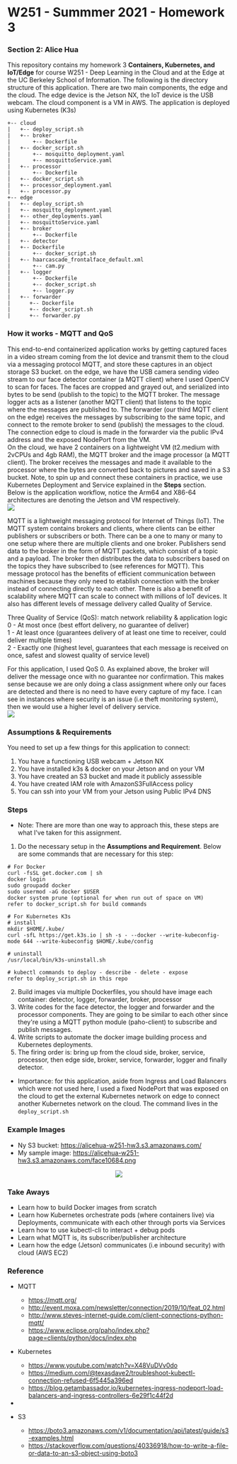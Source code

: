 # W251 - Summmer 2021 - Homework 3
### Section 2: Alice Hua

This repository contains my homework 3 **Containers, Kubernetes, and IoT/Edge** for course W251 - Deep Learning in the Cloud and at the Edge at the UC Berkeley School of Information. 
The following is the directory structure of this application. There are two main components, the edge and the cloud. The edge device is the Jetson NX, the IoT device is the USB webcam. The cloud component is a VM in AWS.
The application is deployed using Kubernetes (K3s)
```
+-- cloud
|   +-- deploy_script.sh
|   +-- broker
|       +-- Dockerfile
|	+-- docker_script.sh
|       +-- mosquitto_deployment.yaml
|       +-- mosquittoService.yaml  
|   +-- processor
|       +-- Dockerfile
|	+-- docker_script.sh
|	+-- processor_deployment.yaml
|	+-- processor.py
+-- edge
|   +-- deploy_script.sh
|   +-- mosquitto_deployment.yaml
|   +-- other_deployments.yaml
|   +-- mosquittoService.yaml
|   +-- broker
|       +-- Dockerfile
|   +-- detector
|	+-- Dockerfile
|       +-- docker_script.sh
|	+-- haarcascade_frontalface_default.xml
|       +-- cam.py
|   +-- logger 
|       +-- Dockerfile
|       +-- docker_script.sh
|       +-- logger.py
|   +-- forwarder
|      +-- Dockerfile
|      +-- docker_script.sh
|      +-- forwarder.py    
```

### How it works - MQTT and QoS
This end-to-end containerized application works by getting captured faces in a video stream coming from the Iot device and transmit them to the cloud via a messaging protocol MQTT, and store these captures in an object storage S3 bucket.
on the edge, we have the USB camera sending video stream to our face detector container (a MQTT client)  where I used OpenCV to scan for faces. The faces are cropped and grayed out, and serialized into bytes to be send (publish to the topic) to the MQTT broker. The message logger acts as a listener (another MQTT client) that listens to the topic where the messages are published to. The forwarder (our third MQTT client on the edge) receives the messages by subscribing to the same topic, and connect to the remote broker to send (publish) the messages to the cloud. The connection edge to cloud is made in the forwarder via the public IPv4 address and the exposed NodePort from the VM.   
On the cloud, we have 2 containers on a lightweight VM (t2.medium with 2vCPUs and 4gb RAM), the MQTT broker and the image processor (a MQTT client). The broker receives the messages and made it available to the processor where the bytes are converted back to pictures and saved in a S3 bucket. Note, to spin up and connect these containers in practice, we use Kubernetes Deployment and Service explained in the **Steps** section.  
Below is the application workflow, notice the Arm64 and X86-64 architectures are denoting the Jetson and VM respectively.  
![](images/hw3.png)

MQTT is a lightweight messaging protocol for Internet of Things (IoT). The MQTT system contains brokers and clients, where clients can be either publishers or subscribers or both. There can be a one to many or many to one setup where there are multiple clients and one broker.
Publishers send data to the broker in the form of MQTT packets, which consist of a topic and a payload. The broker then distributes the data to subscribers based on the topics they have subscribed to (see references for MQTT). This message protocol has the benefits of efficient communication between machines because they only need to etablish connection with the broker instead of connecting directly to each other. There is also a benefit of scalability where MQTT can scale to connect with millions of IoT devices. It also has different levels of message delivery called Quality of Service.  

Three Quality of Service (QoS): match network reliability & application logic  
0 - At most once (best effort delivery, no guarantee of deliver)  
1 - At least once (guarantees delivery of at least one time to receiver, could deliver multiple times)  
2 - Exactly one (highest level, guarantees that each message is received on once, safest and slowest quality of service level)  

For this application, I used QoS 0. As explained above, the broker will deliver the message once with no guarantee nor confirmation. This makes sense because we are only doing a class assignment where only our faces are detected and there is no need to have every capture of my face. 
I can see in instances where security is an issue (i.e theft monitoring system), then we would use a higher level of delivery service.   
![](images/mqtt.png)

### Assumptions & Requirements
You need to set up a few things for this application to connect:
1. You have a functioning USB webcam + Jetson NX 
2. You have installed k3s & docker on your Jetson and on your VM
3. You have created an S3 bucket and made it publicly assessible 
4. You have created IAM role with AmazonS3FullAccess policy 
5. You can ssh into your VM from your Jetson using Public IPv4 DNS

### Steps 
* Note: There are more than one way to approach this, these steps are what I've taken for this assignment. 
1. Do the necessary setup in the **Assumptions and Requirement**. Below are some commands that are necessary for this step:

```
# For Docker
curl -fsSL get.docker.com | sh
docker login
sudo groupadd docker
sudo usermod -aG docker $USER
docker system prune (optional for when run out of space on VM)
refer to docker_script.sh for build commands

# For Kubernetes K3s 
# install
mkdir $HOME/.kube/
curl -sfL https://get.k3s.io | sh -s - --docker --write-kubeconfig-mode 644 --write-kubeconfig $HOME/.kube/config

# uninstall
/usr/local/bin/k3s-uninstall.sh

# kubectl commands to deploy - describe - delete - expose 
refer to deploy_script.sh in this repo
```

2. Build images via multiple Dockerfiles, you should have image each container: detector, logger, forwarder, broker, processor
3. Write codes for the face detector, the logger and forwarder and the processor components. They are going to be similar to each other since they're using a MQTT python module (paho-client) to subscribe and publish messages.
4. Write scripts to automate the docker image building process and Kubernetes deployments. 
5. The firing order is: bring up from the cloud side, broker, service, processor, then edge side, broker, service, forwarder, logger and finally detector.    
* Importance: for this application, aside from Ingress and Load Balancers which were not used here, I used a fixed NodePort that was exposed on the cloud to get the external Kubernetes network on edge to connect another Kubernetes network on the cloud. The command lives in the ``deploy_script.sh``

### Example Images 
- Ny S3 bucket: https://alicehua-w251-hw3.s3.amazonaws.com/
- My sample image: https://alicehua-w251-hw3.s3.amazonaws.com/face10684.png  
<p align="center">
  <img src="https://alicehua-w251-hw3.s3.amazonaws.com/face0.png"/>
</p>
 
### Take Aways
- Learn how to build Docker images from scratch
- Learn how Kubernetes orchestrate pods (where containers live) via Deployments, communicate with each other through ports via Services
- Learn how to use kubectl-cli to interact + debug pods
- Learn what MQTT is, its subscriber/publisher architecture
- Learn how the edge (Jetson) communicates (i.e inbound security) with cloud (AWS EC2)  

### Reference

- MQTT
	- https://mqtt.org/
	- http://event.moxa.com/newsletter/connection/2019/10/feat_02.html
	- http://www.steves-internet-guide.com/client-connections-python-mqtt/
	- https://www.eclipse.org/paho/index.php?page=clients/python/docs/index.php

- Kubernetes
	- https://www.youtube.com/watch?v=X48VuDVv0do
	- https://medium.com/@texasdave2/troubleshoot-kubectl-connection-refused-6f5445a396ed
	- https://blog.getambassador.io/kubernetes-ingress-nodeport-load-balancers-and-ingress-controllers-6e29f1c44f2d
- 
- S3
	- https://boto3.amazonaws.com/v1/documentation/api/latest/guide/s3-examples.html
	- https://stackoverflow.com/questions/40336918/how-to-write-a-file-or-data-to-an-s3-object-using-boto3


